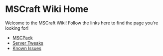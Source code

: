 # MSCraft Wiki Home

Welcome to the MSCraft Wiki! Follow the links here to find the page you're looking for!

- [MSCPack](https://www.mscraft.org/wiki/mscpack)
- [Server Tweaks](https://www.mscraft.org/wiki/servertweaks)
- [Known Issues](https://www.mscraft.org/wiki/knownissues)
